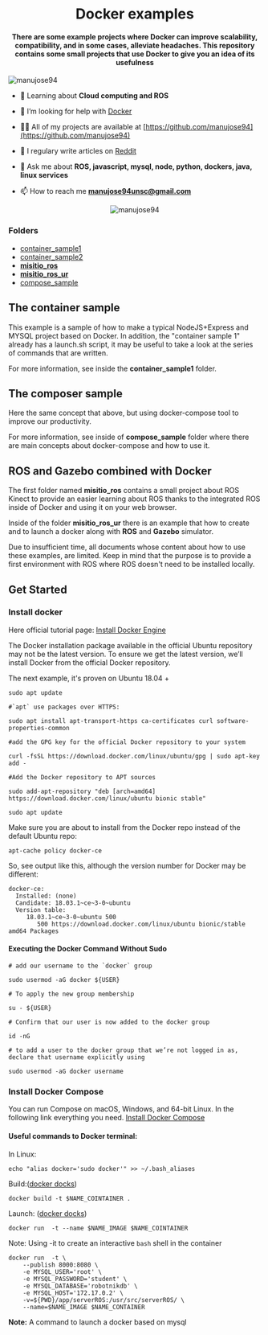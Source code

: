 <h1 align="center">Docker examples</h1>
<h4 align="center"> There are some example projects where Docker can improve scalability, compatibility, and in some cases, alleviate headaches. This repository contains some small projects that use Docker to give you an idea of its usefulness</h4>

<p align="left"> <img src="https://komarev.com/ghpvc/?username=manujose94" alt="manujose94" /> </p>

- 🌱 Learning about **Cloud computing and ROS**

- 🤔 I’m looking for help with [Docker](https://github.com/manujose94/Docker)

- 👨‍💻 All of my projects are available at [https://github.com/manujose94](https://github.com/manujose94)

- 📝 I regulary write articles on [Reddit](Reddit)

- 💬 Ask me about **ROS, javascript, mysql, node, python, dockers, java, linux services**

- 📫 How to reach me **manujose94unsc@gmail.com**

<p align="center"> <img src="https://github-readme-stats.vercel.app/api?username=manujose94&show_icons=true" alt="manujose94" /> </p>


### Folders

- [container_sample1](https://github.com/manujose94/Docker/tree/master/containers_sample1)
- [container_sample2](https://github.com/manujose94/Docker/tree/master/containers_sample2)
- **[misitio_ros](https://github.com/manujose94/Docker/tree/master/misitio_ros)**
- **[misitio_ros_ur](https://github.com/manujose94/Docker/tree/master/misitio_ros_ur)** 
- [compose_sample](https://github.com/manujose94/Docker/tree/master/compose_sample)

## The container sample

This example is a sample of how to make a typical NodeJS+Express and MYSQL project based on Docker. In addition, the "container sample 1" already has a launch.sh script, it may be useful to take a look at the series of commands that are written.

For more information, see inside the **container_sample1** folder.

## The composer sample

Here the same concept that above, but using docker-compose tool to improve our productivity. 

For more information, see inside of **compose_sample** folder where there are main concepts about docker-compose and how to use it.

## ROS and Gazebo combined with Docker

The first folder named **misitio_ros** contains a small project about ROS Kinect to provide an easier learning about ROS thanks to the integrated ROS inside of Docker and using it on your web browser.

Inside of the folder **misitio_ros_ur** there is an example that how to create and to launch a docker along with **ROS** and **Gazebo** simulator.

Due to insufficient time, all documents whose content about how to use these examples, are limited. Keep in mind that the purpose is to provide a first environment with ROS where ROS doesn't need to be installed locally.

## Get Started

### Install docker

Here official tutorial page:  [Install Docker Engine](https://docs.docker.com/engine/install/)

The Docker installation package available in the official Ubuntu repository may not be the latest version. To ensure we get the latest version, we’ll install Docker from the official Docker repository.

The next example, it's proven on Ubuntu 18.04 +

```shell
sudo apt update

#`apt` use packages over HTTPS:

sudo apt install apt-transport-https ca-certificates curl software-properties-common

#add the GPG key for the official Docker repository to your system

curl -fsSL https://download.docker.com/linux/ubuntu/gpg | sudo apt-key add -

#Add the Docker repository to APT sources

sudo add-apt-repository "deb [arch=amd64] https://download.docker.com/linux/ubuntu bionic stable"

sudo apt update
```

Make sure you are about to install from the Docker repo instead of the default Ubuntu repo:

```shell
apt-cache policy docker-ce
```

So, see output like this, although the version number for Docker may be different:

```shell
docker-ce:
  Installed: (none)
  Candidate: 18.03.1~ce~3-0~ubuntu
  Version table:
     18.03.1~ce~3-0~ubuntu 500
        500 https://download.docker.com/linux/ubuntu bionic/stable amd64 Packages
```



#### Executing the Docker Command Without Sudo

```shell
# add our username to the `docker` group

sudo usermod -aG docker ${USER}

# To apply the new group membership

su - ${USER}

# Confirm that our user is now added to the docker group 

id -nG

# to add a user to the docker group that we’re not logged in as, declare that username explicitly using

sudo usermod -aG docker username

```



### Install Docker Compose

You can run Compose on macOS, Windows, and 64-bit Linux. In the following link everything you need.  [Install Docker Compose](https://docs.docker.com/compose/install/)



#### Useful commands to Docker terminal:

In Linux:

```shell
echo "alias docker='sudo docker'" >> ~/.bash_aliases
```

Build:([docker docks](https://docs.docker.com/engine/reference/commandline/build/))

```
docker build -t $NAME_COINTAINER .
```

Launch: ([docker docks](https://docs.docker.com/engine/reference/commandline/run/))

```
docker run  -t --name $NAME_IMAGE $NAME_COINTAINER
```

Note: Using -it to create an interactive `bash` shell in the container

```shell
docker run  -t \
	--publish 8000:8080 \
	-e MYSQL_USER='root' \
	-e MYSQL_PASSWORD='student' \
	-e MYSQL_DATABASE='robotnikdb' \
	-e MYSQL_HOST='172.17.0.2' \
	-v=${PWD}/app/serverROS:/usr/src/serverROS/ \
	--name=$NAME_IMAGE $NAME_CONTAINER
```

**Note:** A command to launch a docker based on mysql



